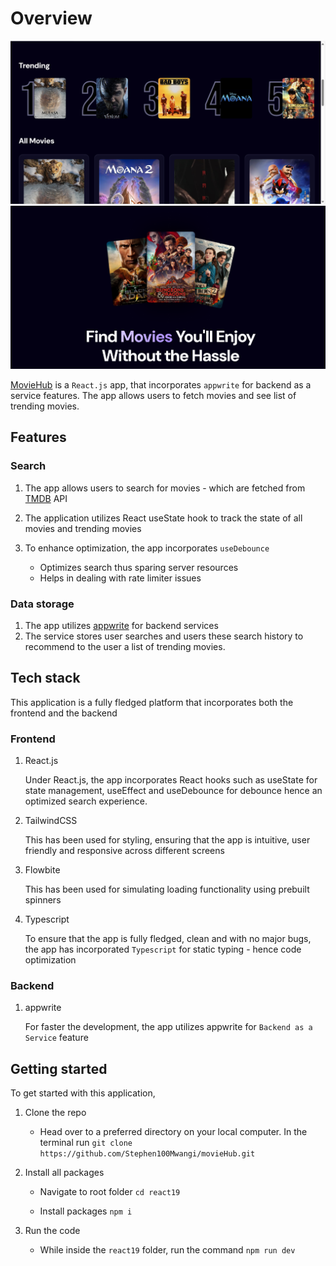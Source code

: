 # Overview

![Movie List](image.png)
![Hero page](image-1.png)

[MovieHub](https://moviehub-juqq.onrender.com/) is a `React.js` app, that incorporates `appwrite` for backend as a service features. The app allows users to fetch movies and see list of trending movies.


## Features
### Search
1. The app allows users to search for movies - which are fetched from [TMDB](https://www.themoviedb.org/) API
2. The application utilizes React useState hook to track the state of all movies and trending movies
3. To enhance optimization, the app incorporates `useDebounce`

    - Optimizes search thus sparing server resources
    - Helps in dealing with rate limiter issues

### Data storage 
1. The app utilizes [appwrite](https://appwrite.io/) for backend services
2. The service stores user searches and users these search history to recommend to the user a list of trending movies.
   

## Tech stack
This application is a fully fledged platform that incorporates both the frontend and the backend
### Frontend
1. React.js

    Under React.js, the app incorporates React hooks such as useState for state management, useEffect and useDebounce for debounce hence an optimized search experience.

2. TailwindCSS

    This has been used for styling, ensuring that the app is intuitive, user friendly and responsive across different screens

3. Flowbite

    This has been used for simulating loading functionality using prebuilt spinners

4. Typescript

    To ensure that the app is fully fledged, clean and with no major bugs, the app has incorporated `Typescript` for static typing - hence code optimization

### Backend
1. appwrite

    For faster the development, the app utilizes appwrite for `Backend as a Service` feature

## Getting started
To get started with this application,
1. Clone the repo

    - Head over to a preferred directory on your local computer. In the terminal run
    `git clone https://github.com/Stephen100Mwangi/movieHub.git`

2. Install all packages

    - Navigate to root folder
    `cd react19`

    - Install packages
    `npm i`

3. Run the code
    
    - While inside the `react19` folder, run the command
    `npm run dev`
